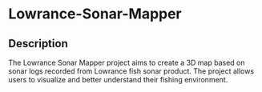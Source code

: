 # Lowrance-Sonar-Mapper

## Description
The Lowrance Sonar Mapper project aims to create a 3D map based on sonar logs recorded from Lowrance fish sonar product. The project allows users to visualize and better understand their fishing environment.

